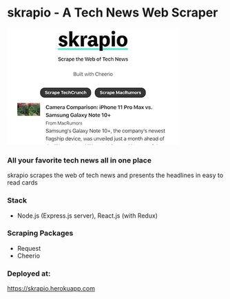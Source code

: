# **skrapio** - A Tech News Web Scraper

![skrapio](https://raw.githubusercontent.com/pjhellstrom/skrapio/master/client/src/img/skrapio_screenshot.png)

### All your favorite tech news all in one place

skrapio scrapes the web of tech news and presents the headlines in easy to read cards

### Stack

- Node.js (Express.js server), React.js (with Redux)

### Scraping Packages

- Request
- Cheerio

### Deployed at:

https://skrapio.herokuapp.com
